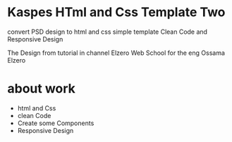 # Kaspes HTml and Css Template Two
convert PSD design to html and css simple template Clean Code and Responsive Design

The Design from tutorial in channel Elzero Web School for the eng Ossama Elzero

# about work
- html and Css
- clean Code
- Create some Components
- Responsive Design
